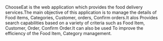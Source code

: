 ChooseEat is the web application which provides the food delivery services.The main objective of this application is  to manage the details of Food items, Categories, Customer, orders, Confirm orders.It alos Provides search capabilities based on a variety of criteria such as Food Item, Customer, Order, Confirm Order.It can also be used To improve the efficiency of the Food Item, Category management.
